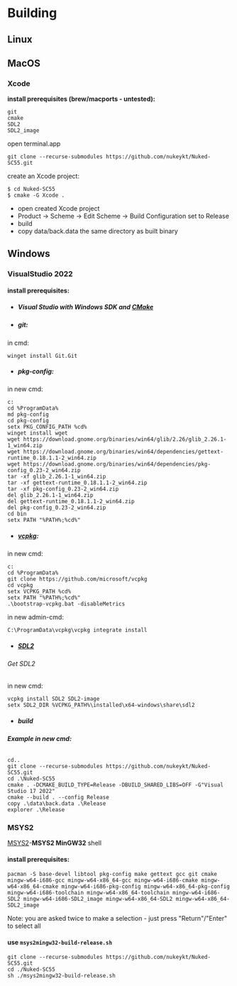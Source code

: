 # Building

## Linux

## MacOS

### Xcode


**install prerequisites (brew/macports - untested):**
```
git
cmake
SDL2
SDL2_image
```

open terminal.app

`git clone --recurse-submodules https://github.com/nukeykt/Nuked-SC55.git`

create an Xcode project:

```
$ cd Nuked-SC55
$ cmake -G Xcode .
```

- open created Xcode project
- Product -> Scheme -> Edit Scheme -> Build Configuration set to Release
- build
- copy data/back.data the same directory as built binary


## Windows

### VisualStudio 2022

#### **install prerequisites:**
- ##### Visual Studio with Windows SDK and [CMake](https://learn.microsoft.com/en-us/cpp/build/cmake-projects-in-visual-studio?view=msvc-170)
  
- ##### git:
in cmd:
```
winget install Git.Git
```
  
- ##### pkg-config:
in new cmd:
```
c:
cd %ProgramData%
md pkg-config
cd pkg-config
setx PKG_CONFIG_PATH %cd%
winget install wget
wget https://download.gnome.org/binaries/win64/glib/2.26/glib_2.26.1-1_win64.zip
wget https://download.gnome.org/binaries/win64/dependencies/gettext-runtime_0.18.1.1-2_win64.zip
wget https://download.gnome.org/binaries/win64/dependencies/pkg-config_0.23-2_win64.zip
tar -xf glib_2.26.1-1_win64.zip
tar -xf gettext-runtime_0.18.1.1-2_win64.zip
tar -xf pkg-config_0.23-2_win64.zip
del glib_2.26.1-1_win64.zip
del gettext-runtime_0.18.1.1-2_win64.zip
del pkg-config_0.23-2_win64.zip
cd bin
setx PATH "%PATH%;%cd%"
```

- ##### [vcpkg](https://github.com/microsoft/vcpkg):
in new cmd:
```
c:
cd %ProgramData%
git clone https://github.com/microsoft/vcpkg
cd vcpkg
setx VCPKG_PATH %cd%
setx PATH "%PATH%;%cd%"
.\bootstrap-vcpkg.bat -disableMetrics
```

in new admin-cmd:

`C:\ProgramData\vcpkg\vcpkg integrate install`

- ##### [SDL2](https://github.com/libsdl-org)
###### Get SDL2

in new cmd:
```
vcpkg install SDL2 SDL2-image
setx SDL2_DIR %VCPKG_PATH%\installed\x64-windows\share\sdl2
```

- ##### build
###### **Example in new cmd:**

```
cd..
git clone --recurse-submodules https://github.com/nukeykt/Nuked-SC55.git
cd .\Nuked-SC55
cmake . -DCMAKE_BUILD_TYPE=Release -DBUILD_SHARED_LIBS=OFF -G"Visual Studio 17 2022"
cmake --build . --config Release
copy .\data\back.data .\Release
explorer .\Release
```


### MSYS2

[MSYS2](https://www.msys2.org/wiki/MSYS2-installation/)-**MSYS2 MinGW32** shell

#### **install prerequisites:**
```
pacman -S base-devel libtool pkg-config make gettext gcc git cmake mingw-w64-i686-gcc mingw-w64-x86_64-gcc mingw-w64-i686-cmake mingw-w64-x86_64-cmake mingw-w64-i686-pkg-config mingw-w64-x86_64-pkg-config mingw-w64-i686-toolchain mingw-w64-x86_64-toolchain mingw-w64-i686-SDL2 mingw-w64-i686-SDL2_image mingw-w64-x86_64-SDL2 mingw-w64-x86_64-SDL2_image
```
Note: you are asked twice to make a selection - just press "Return"/"Enter" to select all


#### **use `msys2mingw32-build-release.sh`**

```
git clone --recurse-submodules https://github.com/nukeykt/Nuked-SC55.git
cd ./Nuked-SC55
sh ./msys2mingw32-build-release.sh
```
